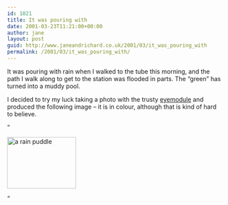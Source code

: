 ```yaml
---
id: 1021
title: It was pouring with
date: 2001-03-23T11:21:00+00:00
author: jane
layout: post
guid: http://www.janeandrichard.co.uk/2001/03/it_was_pouring_with
permalink: /2001/03/it_was_pouring_with/
---
```

It was pouring with rain when I walked to the tube this morning, and the path I walk along to get to the station was flooded in parts. The &#8220;green&#8221; has turned into a muddy pool.

I decided to try my luck taking a photo with the trusty [eyemodule](http://v1.janeandrichard.co.uk/gadgets/review/eyemodule.xml) and produced the following image &#8211; it is in colour, although that is kind of hard to believe.

&#8221;

<img src="http://v1.janeandrichard.co.uk/blog/img/7tn.jpg" width="160" height="120" alt="a rain puddle" />

&#8220;